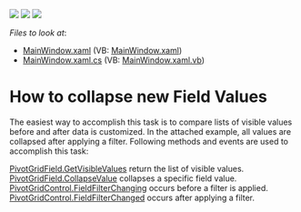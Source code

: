 <!-- default badges list -->
![](https://img.shields.io/endpoint?url=https://codecentral.devexpress.com/api/v1/VersionRange/128578450/10.2.8%2B)
[![](https://img.shields.io/badge/Open_in_DevExpress_Support_Center-FF7200?style=flat-square&logo=DevExpress&logoColor=white)](https://supportcenter.devexpress.com/ticket/details/E3230)
[![](https://img.shields.io/badge/📖_How_to_use_DevExpress_Examples-e9f6fc?style=flat-square)](https://docs.devexpress.com/GeneralInformation/403183)
<!-- default badges end -->
<!-- default file list -->
*Files to look at*:

* [MainWindow.xaml](./CS/WpfApplication52/MainWindow.xaml) (VB: [MainWindow.xaml](./VB/WpfApplication52/MainWindow.xaml))
* [MainWindow.xaml.cs](./CS/WpfApplication52/MainWindow.xaml.cs) (VB: [MainWindow.xaml.vb](./VB/WpfApplication52/MainWindow.xaml.vb))
<!-- default file list end -->
# How to collapse new Field Values


<p>The easiest way to accomplish this task is to compare lists of visible values before and after data is customized. In the attached example, all values are collapsed after applying a filter. Following methods and events are used to accomplish this task:</p><p><a href="http://documentation.devexpress.com/#WPF/DevExpressXpfPivotGridPivotGridField_GetVisibleValuestopic">PivotGridField.GetVisibleValues</a>  return the list of visible values.<br />
<a href="http://documentation.devexpress.com/#WPF/DevExpressXpfPivotGridPivotGridField_CollapseValuetopic">PivotGridField.CollapseValue</a>  collapses a specific field value.<br />
<a href="http://documentation.devexpress.com/#WPF/DevExpressXpfPivotGridPivotGridControl_FieldFilterChangingtopic">PivotGridControl.FieldFilterChanging</a>  occurs before a filter is applied. <br />
<a href="http://documentation.devexpress.com/#WPF/DevExpressXpfPivotGridPivotGridControl_FieldFilterChangedtopic">PivotGridControl.FieldFilterChanged</a>  occurs after applying a filter.</p>

<br/>


